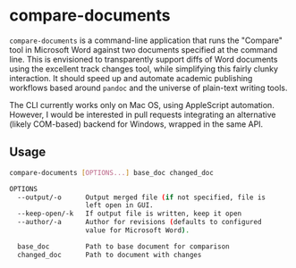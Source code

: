 # compare-documents

`compare-documents` is a command-line application that runs the "Compare" tool in Microsoft Word against two
documents specified at the command line. This is envisioned to transparently
support diffs of Word documents using the excellent track changes tool, while simplifying this
fairly clunky interaction. It should speed up and automate academic publishing workflows based
around `pandoc` and the universe of plain-text writing tools.

The CLI currently works only on Mac OS, using AppleScript automation. However, I would
be interested in pull requests integrating an alternative (likely COM-based) backend for Windows,
wrapped in the same API.

## Usage

```bash
compare-documents [OPTIONS...] base_doc changed_doc

OPTIONS
  --output/-o      Output merged file (if not specified, file is
                   left open in GUI.
  --keep-open/-k   If output file is written, keep it open
  --author/-a      Author for revisions (defaults to configured
                   value for Microsoft Word).

  base_doc         Path to base document for comparison
  changed_doc      Path to document with changes
```
